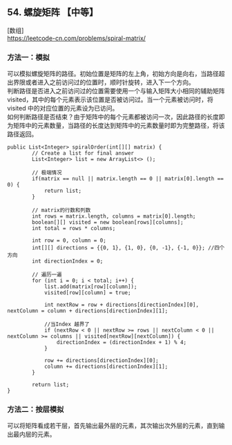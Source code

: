 ## 54. 螺旋矩阵 【中等】      
[数组]      
https://leetcode-cn.com/problems/spiral-matrix/    

### 方法一：模拟
可以模拟螺旋矩阵的路径。初始位置是矩阵的左上角，初始方向是向右，当路径超出界限或者进入之前访问过的位置时，顺时针旋转，进入下一个方向。     
判断路径是否进入之前访问过的位置需要使用一个与输入矩阵大小相同的辅助矩阵 visited，其中的每个元素表示该位置是否被访问过。当一个元素被访问时，将 visited 中的对应位置的元素设为已访问。     
如何判断路径是否结束？由于矩阵中的每个元素都被访问一次，因此路径的长度即为矩阵中的元素数量，当路径的长度达到矩阵中的元素数量时即为完整路径，将该路径返回。      
```
public List<Integer> spiralOrder(int[][] matrix) {
        // Create a list for final answer
        List<Integer> list = new ArrayList<> ();

        // 极端情况
        if(matrix == null || matrix.length == 0 || matrix[0].length == 0) {
            return list;
        }

        // matrix的行数和列数
        int rows = matrix.length, columns = matrix[0].length;
        boolean[][] visited = new boolean[rows][columns];
        int total = rows * columns;

        int row = 0, column = 0;
        int[][] directions = {{0, 1}, {1, 0}, {0, -1}, {-1, 0}}; //四个方向
        int directionIndex = 0;

        // 遍历一遍
        for (int i = 0; i < total; i++) {
            list.add(matrix[row][column]);
            visited[row][column] = true;

            int nextRow = row + directions[directionIndex][0], nextColumn = column + directions[directionIndex][1];

            //当Index 越界了
            if (nextRow < 0 || nextRow >= rows || nextColumn < 0 || nextColumn >= columns || visited[nextRow][nextColumn]) {
                directionIndex = (directionIndex + 1) % 4;
            }

            row += directions[directionIndex][0];
            column += directions[directionIndex][1];
        }
        
        return list;
}
```

### 方法二：按层模拟    
可以将矩阵看成若干层，首先输出最外层的元素，其次输出次外层的元素，直到输出最内层的元素。      















